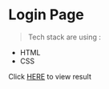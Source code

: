 # Login Page

>Tech stack are using :
- HTML
- CSS

Click [HERE](https://LoginPage.violitaaditya.repl.co) to view result 
